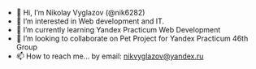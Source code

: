 - 👋 Hi, I’m Nikolay Vyglazov (@nik6282)
- 👀 I’m interested in Web development and IT.
- 🌱 I’m currently learning Yandex Practicum Web Development
- 💞️ I’m looking to collaborate on Pet Project for Yandex Practicum 46th Group
- 📫 How to reach me...
  by email: nikvyglazov@yandex.ru

<!---
nik6282/nik6282 is a ✨ special ✨ repository because its `README.md` (this file) appears on your GitHub profile.
You can click the Preview link to take a look at your changes.
--->
